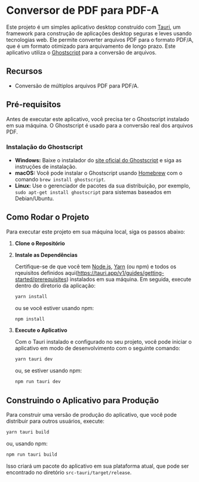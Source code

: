 
# Conversor de PDF para PDF-A

Este projeto é um simples aplicativo desktop construído com [Tauri](https://tauri.app/), um framework para construção de aplicações desktop seguras e leves usando tecnologias web. Ele permite converter arquivos PDF para o formato PDF/A, que é um formato otimizado para arquivamento de longo prazo. Este aplicativo utiliza o [Ghostscript](https://www.ghostscript.com/) para a conversão de arquivos.

## Recursos

- Conversão de múltiplos arquivos PDF para PDF/A.

## Pré-requisitos

Antes de executar este aplicativo, você precisa ter o Ghostscript instalado em sua máquina. O Ghostscript é usado para a conversão real dos arquivos PDF.

### Instalação do Ghostscript

- **Windows:** Baixe o instalador do [site oficial do Ghostscript](https://www.ghostscript.com/download/gsdnld.html) e siga as instruções de instalação.
- **macOS:** Você pode instalar o Ghostscript usando [Homebrew](https://brew.sh/) com o comando `brew install ghostscript`.
- **Linux:** Use o gerenciador de pacotes da sua distribuição, por exemplo, `sudo apt-get install ghostscript` para sistemas baseados em Debian/Ubuntu.

## Como Rodar o Projeto

Para executar este projeto em sua máquina local, siga os passos abaixo:

1. **Clone o Repositório**


2. **Instale as Dependências**

   Certifique-se de que você tem [Node.js](https://nodejs.org/), [Yarn](https://yarnpkg.com/) (ou npm) e todos os rqeuisitos definidos aqui(https://tauri.app/v1/guides/getting-started/prerequisites) instalados em sua máquina. Em seguida, execute dentro do diretorio da aplicação:

   ```bash
   yarn install
   ```

   ou se você estiver usando npm:

   ```bash
   npm install
   ```

3. **Execute o Aplicativo**

   Com o Tauri instalado e configurado no seu projeto, você pode iniciar o aplicativo em modo de desenvolvimento com o seguinte comando:

   ```bash
   yarn tauri dev
   ```

   ou, se estiver usando npm:

   ```bash
   npm run tauri dev
   ```

## Construindo o Aplicativo para Produção

Para construir uma versão de produção do aplicativo, que você pode distribuir para outros usuários, execute:

```bash
yarn tauri build
```

ou, usando npm:

```bash
npm run tauri build
```

Isso criará um pacote do aplicativo em sua plataforma atual, que pode ser encontrado no diretório `src-tauri/target/release`.


